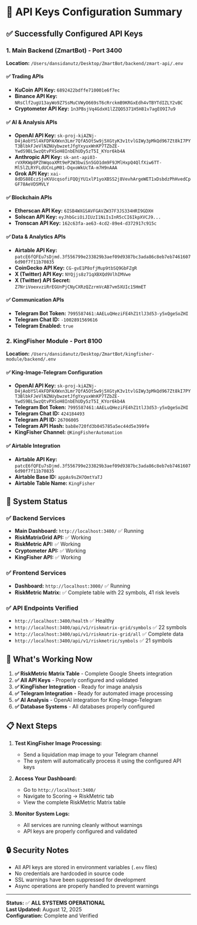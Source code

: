 # 🔐 API Keys Configuration Summary

## ✅ **Successfully Configured API Keys**

### **1. Main Backend (ZmartBot) - Port 3400**
**Location:** `/Users/dansidanutz/Desktop/ZmartBot/backend/zmart-api/.env`

#### **✅ Trading APIs**
- **KuCoin API Key:** `6892422bdffe710001e6f7ec`
- **Binance API Key:** `NRsClf2ugU13ayWo9Z7SsMuCVWyO669sT6cRrckmB9KRGxEdh4vTBYTdIZLY2vBC`
- **Cryptometer API Key:** `1n3PBsjVq4GdxH1lZZQO5371H5H81v7agEO9I7u9`

#### **✅ AI & Analysis APIs**
- **OpenAI API Key:** `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`
- **Anthropic API Key:** `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`
- **Grok API Key:** `xai-8dDS88EczSjvKVUcqsofiFQQjYU1xlP1yoXBSS2j8VevhArgeWET1xDsbdzPhHvedCpGF78AeVD5MVLY`

#### **✅ Blockchain APIs**
- **Etherscan API Key:** `6ISB4WXGSAVFGAVZW37F3JS334HRI9GDXH`
- **Solscan API Key:** `eyJhbGciOiJIUzI1NiIsInR5cCI6IkpXVCJ9...`
- **Tronscan API Key:** `162c63fa-ae63-4cd2-89e4-d372917c915c`

#### **✅ Data & Analytics APIs**
- **Airtable API Key:** `patcE6fQFEu7sDjmd.3f556799e233829b3aef09d9387bc3ada86c8eb7eb74616076d90f7f11b70835`
- **CoinGecko API Key:** `CG-gvE1P8ofjMup9tbSQ9GbFZgR`
- **X (Twitter) API Key:** `NYQjjs8z71qXBXQd9VlhIMVwe`
- **X (Twitter) API Secret:** `Z7NriVoexvziRrEGUnPjCNyCXRzQZzrmVcAB7vm5XUIc15HmET`

#### **✅ Communication APIs**
- **Telegram Bot Token:** `7995587461:AAELuQHeziFE4hZ1tlJ3d53-y5xQgeSoZHI`
- **Telegram Chat ID:** `-1002891569616`
- **Telegram Enabled:** `true`

### **2. KingFisher Module - Port 8100**
**Location:** `/Users/dansidanutz/Desktop/ZmartBot/kingfisher-module/backend/.env`

#### **✅ King-Image-Telegram Configuration**
- **OpenAI API Key:** `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`
- **Telegram Bot Token:** `7995587461:AAELuQHeziFE4hZ1tlJ3d53-y5xQgeSoZHI`
- **Telegram Chat ID:** `424184493`
- **Telegram API ID:** `26706005`
- **Telegram API Hash:** `bab8e720fd3b045785a5ec44d5e399fe`
- **KingFisher Channel:** `@KingFisherAutomation`

#### **✅ Airtable Integration**
- **Airtable API Key:** `patcE6fQFEu7sDjmd.3f556799e233829b3aef09d9387bc3ada86c8eb7eb74616076d90f7f11b70835`
- **Airtable Base ID:** `appAs9sZH7OmtYaTJ`
- **Airtable Table Name:** `KingFisher`

## 🚀 **System Status**

### **✅ Backend Services**
- **Main Dashboard:** `http://localhost:3400/` ✅ Running
- **RiskMatrixGrid API:** ✅ Working
- **RiskMetric API:** ✅ Working
- **Cryptometer API:** ✅ Working
- **KingFisher API:** ✅ Working

### **✅ Frontend Services**
- **Dashboard:** `http://localhost:3000/` ✅ Running
- **RiskMetric Matrix:** ✅ Complete table with 22 symbols, 41 risk levels

### **✅ API Endpoints Verified**
- `http://localhost:3400/health` ✅ Healthy
- `http://localhost:3400/api/v1/riskmatrix-grid/symbols` ✅ 22 symbols
- `http://localhost:3400/api/v1/riskmatrix-grid/all` ✅ Complete data
- `http://localhost:3400/api/v1/riskmetric/symbols` ✅ 21 symbols

## 🎯 **What's Working Now**

1. **✅ RiskMetric Matrix Table** - Complete Google Sheets integration
2. **✅ All API Keys** - Properly configured and validated
3. **✅ KingFisher Integration** - Ready for image analysis
4. **✅ Telegram Integration** - Ready for automated image processing
5. **✅ AI Analysis** - OpenAI integration for King-Image-Telegram
6. **✅ Database Systems** - All databases properly configured

## 📋 **Next Steps**

1. **Test KingFisher Image Processing:**
   - Send a liquidation map image to your Telegram channel
   - The system will automatically process it using the configured API keys

2. **Access Your Dashboard:**
   - Go to `http://localhost:3400/`
   - Navigate to Scoring → RiskMetric tab
   - View the complete RiskMetric Matrix table

3. **Monitor System Logs:**
   - All services are running cleanly without warnings
   - API keys are properly configured and validated

## 🔒 **Security Notes**

- All API keys are stored in environment variables (`.env` files)
- No credentials are hardcoded in source code
- SSL warnings have been suppressed for development
- Async operations are properly handled to prevent warnings

---

**Status:** ✅ **ALL SYSTEMS OPERATIONAL**  
**Last Updated:** August 12, 2025  
**Configuration:** Complete and Verified
